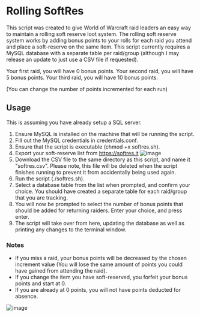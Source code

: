 # Rolling SoftRes

This script was created to give World of Warcraft raid leaders an easy way to maintain a rolling soft reserve loot system.  The rolling soft reserve system works by adding bonus points to your rolls for each raid you attend and place a soft-reserve on the same item.  This script currently requires a MySQL database with a separate table per raid/group (although I may release an update to just use a CSV file if requested).

Your first raid, you will have 0 bonus points.
Your second raid, you will have 5 bonus points.
Your third raid, you will have 10 bonus points.

(You can change the number of points incremented for each run)

## Usage

This is assuming you have already setup a SQL server.

1. Ensure MySQL is installed on the machine that will be running the script.
2. Fill out the MySQL credentials in credentials.conf.
3. Ensure that the script is executable (chmod +x softres.sh).
4. Export your soft-reserve list from https://softres.it ![image](https://github.com/user-attachments/assets/7c7c38e1-8e52-4ee2-b583-d43fffeb4684)
5. Download the CSV file to the same directory as this script, and name it "softres.csv".  Please note, this file will be deleted when the script finishes running to prevent it from accidentally being used again.
6. Run the script (./softres.sh).
7. Select a database table from the list when prompted, and confirm your choice.  You should have created a separate table for each raid/group that you are tracking.
8. You will now be prompted to select the number of bonus points that should be added for returning raiders.  Enter your choice, and press enter.
9. The script will take over from here, updating the database as well as printing any changes to the terminal window.

### Notes

- If you miss a raid, your bonus points will be decreased by the chosen increment value (You will lose the same amount of points you could have gained from attending the raid).  
- If you change the item you have soft-reserved, you forfeit your bonus points and start at 0.
- If you are already at 0 points, you will not have points deducted for absence.

![image](https://github.com/user-attachments/assets/2d66f2b0-013b-4e4d-8c7c-a5387a256300)

